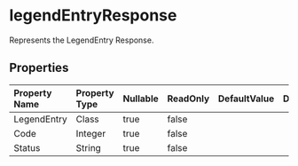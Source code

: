 # **legendEntryResponse**

Represents the LegendEntry Response. 

## **Properties**

| Property Name | Property Type | Nullable |  ReadOnly | DefaultValue | Description | 
| :- | :- | :- |:- |  :- | :- |
|LegendEntry|Class|true|false |  ||
|Code|Integer|true|false |  ||
|Status|String|true|false |  ||

